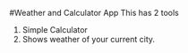 #Weather and Calculator App
This has 2 tools
1. Simple Calculator
2. Shows weather of your current city.

